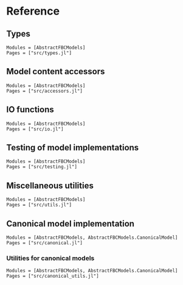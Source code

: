 
# Reference

## Types

```@autodocs
Modules = [AbstractFBCModels]
Pages = ["src/types.jl"]
```

## Model content accessors

```@autodocs
Modules = [AbstractFBCModels]
Pages = ["src/accessors.jl"]
```

## IO functions

```@autodocs
Modules = [AbstractFBCModels]
Pages = ["src/io.jl"]
```

## Testing of model implementations

```@autodocs
Modules = [AbstractFBCModels]
Pages = ["src/testing.jl"]
```

## Miscellaneous utilities

```@autodocs
Modules = [AbstractFBCModels]
Pages = ["src/utils.jl"]
```

## Canonical model implementation

```@autodocs
Modules = [AbstractFBCModels, AbstractFBCModels.CanonicalModel]
Pages = ["src/canonical.jl"]
```

### Utilities for canonical models

```@autodocs
Modules = [AbstractFBCModels, AbstractFBCModels.CanonicalModel]
Pages = ["src/canonical_utils.jl"]
```
